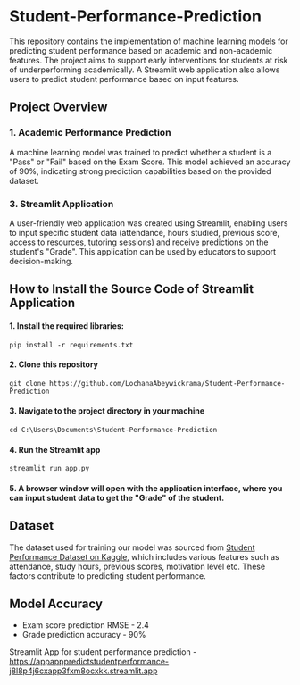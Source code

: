 # Student-Performance-Prediction

This repository contains the implementation of machine learning models for predicting student performance based on academic and non-academic features. The project aims to support early interventions for students at risk of underperforming academically. A Streamlit web application also allows users to predict student performance based on input features.

## Project Overview

### 1. Academic Performance Prediction

A machine learning model was trained to predict whether a student is a "Pass" or "Fail" based on the Exam Score. This model achieved an accuracy of 90%, indicating strong prediction capabilities based on the provided dataset.

### 3. Streamlit Application

A user-friendly web application was created using Streamlit, enabling users to input specific student data (attendance, hours studied, previous score, access to resources, tutoring sessions) and receive predictions on the student's "Grade". This application can be used by educators to support decision-making.

## How to Install the Source Code of Streamlit Application

#### 1. Install the required libraries:

```
pip install -r requirements.txt
```

#### 2. Clone this repository

```
git clone https://github.com/LochanaAbeywickrama/Student-Performance-Prediction
```

#### 3. Navigate to the project directory in your machine

```
cd C:\Users\Documents\Student-Performance-Prediction
```

#### 4. Run the Streamlit app

```
streamlit run app.py
```

#### 5. A browser window will open with the application interface, where you can input student data to get the "Grade" of the student.

## Dataset

The dataset used for training our model was sourced from [Student Performance Dataset on Kaggle](https://www.kaggle.com/datasets/lainguyn123/student-performance-factors/data), which includes various features such as attendance, study hours, previous scores, motivation level etc. These factors contribute to predicting student performance.

## Model Accuracy

* Exam score prediction RMSE - 2.4
* Grade prediction accuracy - 90%

Streamlit App for student performance prediction - https://appapppredictstudentperformance-j8l8p4j6cxapp3fxm8ocxkk.streamlit.app
